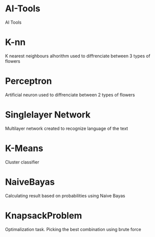 # AI-Tools

AI Tools

# K-nn

K nearest neighbours alhorithm used to diffrenciate between 3 types of flowers

# Perceptron

Artificial neuron used to diffrenciate between 2 types of flowers

# Singlelayer Network

Multilayer network created to recognize language of the text

# K-Means

Cluster classifier

# NaiveBayas

Calculating result based on probabilities using Naive Bayas

# KnapsackProblem

Optimalization task. Picking the best combination using brute force
